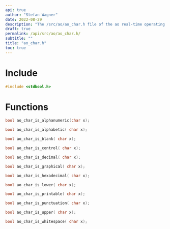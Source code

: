```yaml
---
api: true
author: "Stefan Wagner"
date: 2022-08-29
description: "The /src/ao/ao_char.h file of the ao real-time operating system."
draft: true
permalink: /api/src/ao/ao_char.h/
subtitle: ""
title: "ao_char.h"
toc: true
---
```


# Include

```c
#include <stdbool.h>
```

# Functions

```c
bool ao_char_is_alphanumeric(char x);
```

```c
bool ao_char_is_alphabetic( char x);
```

```c
bool ao_char_is_blank( char x);
```

```c
bool ao_char_is_control( char x);
```

```c
bool ao_char_is_decimal( char x);
```

```c
bool ao_char_is_graphical( char x);
```

```c
bool ao_char_is_hexadecimal( char x);
```

```c
bool ao_char_is_lower( char x);
```

```c
bool ao_char_is_printable( char x);
```

```c
bool ao_char_is_punctuation( char x);
```

```c
bool ao_char_is_upper( char x);
```

```c
bool ao_char_is_whitespace( char x);
```

